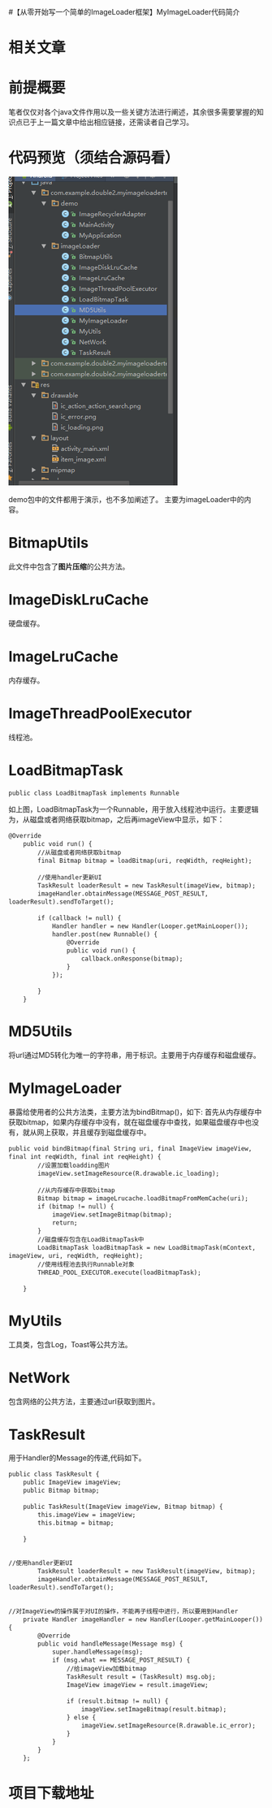 #【从零开始写一个简单的ImageLoader框架】MyImageLoader代码简介
# 相关文章







# 前提概要

笔者仅仅对各个java文件作用以及一些关键方法进行阐述，其余很多需要掌握的知识点已于上一篇文章中给出相应链接，还需读者自己学习。

# 代码预览（须结合源码看）

<img src="https://raw.githubusercontent.com/Double2hao/xujiajia_blog/main/img/2220.png" alt="这里写图片描述">

demo包中的文件都用于演示，也不多加阐述了。 主要为imageLoader中的内容。

# BitmapUtils

此文件中包含了**图片压缩**的公共方法。

# ImageDiskLruCache

硬盘缓存。

# ImageLruCache

内存缓存。

# ImageThreadPoolExecutor

线程池。

# LoadBitmapTask

```
public class LoadBitmapTask implements Runnable 

```

如上图，LoadBitmapTask为一个Runnable，用于放入线程池中运行。主要逻辑为，从磁盘或者网络获取bitmap，之后再imageView中显示，如下：

```
@Override
    public void run() {
        //从磁盘或者网络获取bitmap
        final Bitmap bitmap = loadBitmap(uri, reqWidth, reqHeight);

        //使用handler更新UI
        TaskResult loaderResult = new TaskResult(imageView, bitmap);
        imageHandler.obtainMessage(MESSAGE_POST_RESULT, loaderResult).sendToTarget();

        if (callback != null) {
            Handler handler = new Handler(Looper.getMainLooper());
            handler.post(new Runnable() {
                @Override
                public void run() {
                    callback.onResponse(bitmap);
                }
            });

        }
    }

```

# MD5Utils

将url通过MD5转化为唯一的字符串，用于标识。主要用于内存缓存和磁盘缓存。

# MyImageLoader

暴露给使用者的公共方法类，主要方法为bindBitmap()，如下: 首先从内存缓存中获取bitmap，如果内存缓存中没有，就在磁盘缓存中查找，如果磁盘缓存中也没有，就从网上获取，并且缓存到磁盘缓存中。

```
public void bindBitmap(final String uri, final ImageView imageView, final int reqWidth, final int reqHeight) {
        //设置加载loadding图片
        imageView.setImageResource(R.drawable.ic_loading);

        //从内存缓存中获取bitmap
        Bitmap bitmap = imageLrucache.loadBitmapFromMemCache(uri);
        if (bitmap != null) {
            imageView.setImageBitmap(bitmap);
            return;
        }
        //磁盘缓存包含在LoadBitmapTask中
        LoadBitmapTask loadBitmapTask = new LoadBitmapTask(mContext, imageView, uri, reqWidth, reqHeight);
        //使用线程池去执行Runnable对象
        THREAD_POOL_EXECUTOR.execute(loadBitmapTask);

    }

```

# MyUtils

工具类，包含Log，Toast等公共方法。

# NetWork

包含网络的公共方法，主要通过url获取到图片。

# TaskResult

用于Handler的Message的传递,代码如下。

```
public class TaskResult {
    public ImageView imageView;
    public Bitmap bitmap;

    public TaskResult(ImageView imageView, Bitmap bitmap) {
        this.imageView = imageView;
        this.bitmap = bitmap;

    }


```

```
//使用handler更新UI
        TaskResult loaderResult = new TaskResult(imageView, bitmap);
        imageHandler.obtainMessage(MESSAGE_POST_RESULT, loaderResult).sendToTarget();


```

```
//对ImageView的操作属于对UI的操作，不能再子线程中进行，所以要用到Handler
    private Handler imageHandler = new Handler(Looper.getMainLooper()) {
        @Override
        public void handleMessage(Message msg) {
            super.handleMessage(msg);
            if (msg.what == MESSAGE_POST_RESULT) {
                //给imageView加载bitmap
                TaskResult result = (TaskResult) msg.obj;
                ImageView imageView = result.imageView;

                if (result.bitmap != null) {
                    imageView.setImageBitmap(result.bitmap);
                } else {
                    imageView.setImageResource(R.drawable.ic_error);
                }
            }
        }
    };

```

# 项目下载地址

